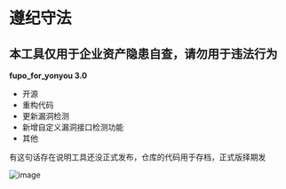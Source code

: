 # 遵纪守法
## 本工具仅用于企业资产隐患自查，请勿用于违法行为
**fupo_for_yonyou 3.0**
- 开源
- 重构代码
- 更新漏洞检测
- 新增自定义漏洞接口检测功能
- 其他

有这句话存在说明工具还没正式发布，仓库的代码用于存档，正式版择期发

![image](https://github.com/novysodope/fupo_for_yonyou/assets/45167857/59e28535-94db-4603-9c64-ade50c0accdd)



